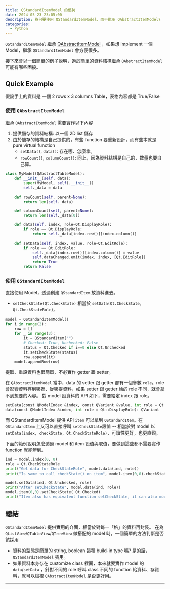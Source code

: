 ```yaml
---
title: QStandardItemModel 的優勢
date: 2024-05-23 23:05:00
description: 為何要使用 QStandardItemModel，而不繼承 QAbstractItemModel?
categories:
  - Python
---
```


`QStandardItemModel` 繼承 [QAbstractItemModel](https://doc.qt.io/qt-6/qabstractitemmodel.html) ，如果想 implement 一個 Model，繼承 `QStandardItemModel` 會方便很多。

接下來會以一個簡單的例子說明，過於簡單的資料結構繼承 `QAbstractItemModel` 可能有哪些困擾。
## Quick Example
假設手上的資料是 一個 2 rows x 3 columns Table，表格內容都是 True/False
### 使用 `QAbstractItemModel` 
繼承 `QAbstractItemModel` 需要實作以下內容
1. 提供儲存的資料結構: 以一個 2D list 儲存
2. 由於儲存的結構是自己提供的，有些 function 要重新設計，而有些本就是 pure virtual function
	- `setData()`,  `data()`: 存在哪、怎麼拿。
	- `rowCount()`,  `columnCount()`: 同上，因為資料結構是自己的，數量也要自己算。

```python
class MyModel(QAbstractTableModel):
    def __init__(self, data):
        super(MyModel, self).__init__()
        self._data = data

    def rowCount(self, parent=None):
        return len(self._data)

    def columnCount(self, parent=None):
        return len(self._data[0])

    def data(self, index, role=Qt.DisplayRole):
        if role == Qt.DisplayRole:
            return self._data[index.row()][index.column()]

    def setData(self, index, value, role=Qt.EditRole):
        if role == Qt.EditRole:
            self._data[index.row()][index.column()] = value
            self.dataChanged.emit(index, index, [Qt.EditRole])
            return True
        return False
```

### 使用 `QStandardItemModel`
直接使用 Model，透過創建 `QStandardItem` 放資料進去。
- `setCheckState(Qt.CheckState)` 相當於 `setData(Qt.CheckState, Qt.CheckStateRole`)，

```python
model = QStandardItemModel()
for i in range(2):
	row = []
	for _ in range(3):
		it = QStandardItem("")
		# Checked: True, Unchecked: False
		status = Qt.Checked if i==0 else Qt.Unchecked
		it.setCheckState(status)
		row.append(it)
	model.appendRow(row)
```

提取、重設資料也很簡單，不必實作 getter 跟 setter。

在 `QAbstractItemModel` 當中，data 的 setter 跟 getter 都有一個參數 `role`。role 會影響資料存到哪裡、從哪提資料，如果 setter 跟 getter 給的 role 不同，就會拿不到想要的內容。
對 model 設資料的 API 如下，需要給定 index 跟 role。
```python
setData(const QModelIndex &index, const QVariant &value, int role = Qt::EditRole): bool	
data(const QModelIndex &index, int role = Qt::DisplayRole): QVariant
```

而 QStandardItemModel 提供 API `item` 可以拿到 `QStandardItem`。在 `QStandardItem` 上又可以直接呼叫 `setCheckState`設值 -- 相當於對 model 以 `setData(index, checkState, Qt.CheckStateRole)`，可讀性更好，也更直觀。

下面的範例說明怎麼透過 model 和 item 設值與取值，要做到這些都不需要實作 function 就能辦到。

```python
ind = model.index(0, 0)
role = Qt.CheckStateRole
print("Get data for CheckStateRole", model.data(ind, role))
print("Is same to call checkState() on item", model.item(0,0).checkState())

model.setData(ind, Qt.Unchecked, role)
print("After setCheckState", model.data(ind, role))
model.item(0,0).setCheckState( Qt.Checked)
print("Item also has equivalent function setCheckState, it can also modify data", model.item(0,0).checkState())

```
## 總結
`QStandardItemModel` 提供實用的介面，相當於對每一「格」的資料再封裝。
在為 `QListView`/`QTableView`/`QTreeView` 做搭配的 model 時，一個簡單的方法判斷是否該採用
- 資料的型態是簡單的 string, boolean 這種 build-in type 嗎? 是的話，`QStandardItemModel` 夠用。
- 如果資料本身存在 customize class 裡面，本來就要實作 model 的 `data`/`setData` ，針對不同的 role 呼叫 class 不同的 function 給資料、存資料，就可以檢視 `QAbstractItemModel` 是否更好用。

---
